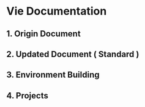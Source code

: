 # Vie Documentation

## 1. Origin Document

## 2. Updated Document \( Standard \)

## 3. Environment Building

## 4. Projects





